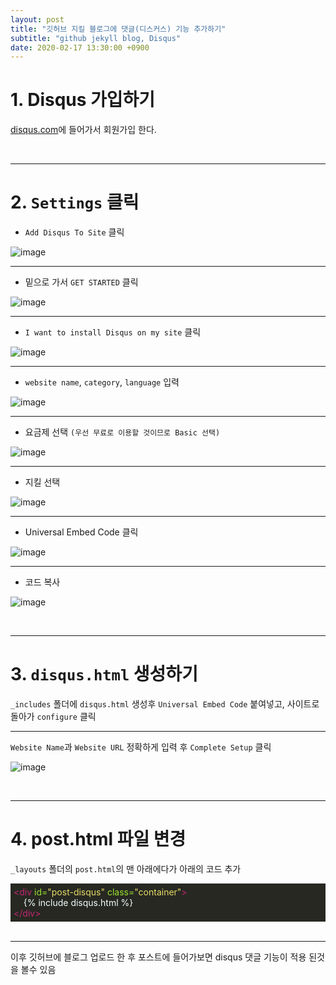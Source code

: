 ```yaml
---
layout: post
title: "깃허브 지킬 블로그에 댓글(디스커스) 기능 추가하기"
subtitle: "github jekyll blog, Disqus"
date: 2020-02-17 13:30:00 +0900
---
```


# 1. Disqus 가입하기

[disqus.com](https://disqus.com/)에 들어가서 회원가입 한다.

<br />

---

# 2. `Settings` 클릭

- `Add Disqus To Site` 클릭

![image](https://user-images.githubusercontent.com/59393359/74631860-69830480-51a1-11ea-9136-44614d5e8b18.png)

---

- 밑으로 가서 `GET STARTED` 클릭

![image](https://user-images.githubusercontent.com/59393359/74631991-b36bea80-51a1-11ea-9179-59f7cba03309.png)

---

- `I want to install Disqus on my site` 클릭

![image](https://user-images.githubusercontent.com/59393359/74631531-89fe8f00-51a0-11ea-8c8a-f07962e4d507.png)

---

- `website name`, `category`, `language` 입력

![image](https://user-images.githubusercontent.com/59393359/74640976-dacbb300-51b3-11ea-9001-6ca15808d1eb.png)

---

- 요금제 선택 `(우선 무료로 이용할 것이므로 Basic 선택)`

![image](https://user-images.githubusercontent.com/59393359/74641222-4746b200-51b4-11ea-9360-b0a20ca74698.png)

---

- 지킬 선택

![image](https://user-images.githubusercontent.com/59393359/74641391-8d9c1100-51b4-11ea-8f91-f44dad0dfcc2.png)

---

- Universal Embed Code 클릭

![image](https://user-images.githubusercontent.com/59393359/74641580-e4a1e600-51b4-11ea-8427-2a21e24b7e5a.png)

---

- 코드 복사

![image](https://user-images.githubusercontent.com/59393359/74641740-229f0a00-51b5-11ea-9b3f-1dc2742327e0.png)

<br/>

---

# 3. `disqus.html` 생성하기

`_includes` 폴더에 `disqus.html` 생성후 `Universal Embed Code` 붙여넣고, 사이트로 돌아가 `configure` 클릭

---

`Website Name`과 `Website URL` 정확하게 입력 후 `Complete Setup` 클릭

![image](https://user-images.githubusercontent.com/59393359/74642225-efa94600-51b5-11ea-98f9-859ba4f44342.png)

<br/>

---

# 4. post.html 파일 변경

`_layouts` 폴더의 `post.html`의 맨 아래에다가 아래의 코드 추가

<div style="background-color:#272822; padding:5px">
  <span style="color:#c32772">&#60;div <span style="color:#9ae22e">id=</span><span style="color:#e6db67">"post-disqus"</span> <span style="color:#9ae22e">class=</span><span style="color:#e6db67">"container"</span>&#62;<br/>
    <span style="color:#f1ffff">&#160;&#160;&#160;&#160;&#123;&#37; include disqus.html &#37;&#125;</span><br/>
  &#60;/div&#62;</span>
</div>

<br/>

---

이후 깃허브에 블로그 업로드 한 후 포스트에 들어가보면 disqus 댓글 기능이 적용 된것을 볼수 있음

<br/>